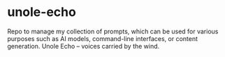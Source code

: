 # unole-echo
Repo to manage my collection of prompts, which can be used for various purposes such as AI models, command-line interfaces, or content generation. Unole Echo – voices carried by the wind.
